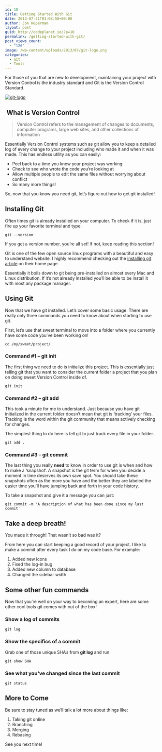 ```yaml
---
id: 10
title: Getting Started With Git
date: 2013-07-31T03:08:58+00:00
author: Jon Kuperman
layout: post
guid: http://codeplanet.io/?p=10
permalink: /getting-started-with-git/
post_views_count:
  - "126"
image: /wp-content/uploads/2013/07/git-logo.png
categories:
  - Git
  - Tools
---
```

For those of you that are new to development, maintaining your project with Version Control is the industry standard and Git is the Version Control Standard.

[<img class="alignnone size-full wp-image-19" alt="git-logo" src="https://codeplanet.io/wp-content/uploads/2013/07/git-logo.png" />](https://codeplanet.io/wp-content/uploads/2013/07/git-logo.png)

##  What is Version Control

> Version Control refers to the management of changes to documents, computer programs, large web sites, and other collections of information

Essentially Version Control systems such as git allow you to keep a detailed log of every change to your project including who made it and when it was made. This has endless utility as you can easily:

  * Peel back to a time you knew your project was working
  * Check to see who wrote the code you&#8217;re looking at
  * Allow multiple people to edit the same files without worrying about conflict
  * So many more things!

So, now that you know you need git, let&#8217;s figure out how to get git installed!

## Installing Git

Often times git is already installed on your computer. To check if it is, just fire up your favorite terminal and type:

    git --version

If you get a version number, you&#8217;re all set! If not, keep reading this section!

Git is one of the few open source linux programs with a beautiful and easy to understand website. I highly recommend checking out the [installing git article](http://git-scm.com/book/en/Getting-Started-Installing-Git) on their home page.

Essentially it boils down to git being pre-installed on almost every Mac and Linux distribution. If it&#8217;s not already installed you&#8217;ll be able to be install it with most any package manager.

## Using Git

Now that we have git installed. Let&#8217;s cover some basic usage. There are really only three commands you need to know about when starting to use git.

First, let&#8217;s use that sweet terminal to move into a folder where you currently have some code you&#8217;ve been working on!

    cd /my/sweet/project/

### Command #1 &#8211; git init

The first thing we need to do is initialize this project. This is essentially just telling git that you want to consider the current folder a project that you plan on doing sweet Version Control inside of.

    git init

### Command #2 &#8211; git add

This took a minute for me to understand. Just because you have git initialized in the current folder doesn&#8217;t mean that git is &#8216;tracking&#8217; your files. Tracking is the word within the git community that means actively checking for changes.

The simplest thing to do here is tell git to just track every file in your folder.

    git add .

### Command #3 &#8211; git commit

The last thing you really **need** to know in order to use git is when and how to make a &#8216;snapshot&#8217;. A snapshot is the git term for when you decide a moment in time deserves its own save spot. You should take these snapshots often as the more you have and the better they are labeled the easier time you&#8217;ll have jumping back and forth in your code history.

To take a snapshot and give it a message you can just:

    git commit -m 'A description of what has been done since my last commit'

## Take a deep breath!

You made it through! That wasn&#8217;t so bad was it?

From here you can start keeping a good record of your project. I like to make a commit after every task I do on my code base. For example:

  1. <span style="line-height: 13px;">Added new icons</span>
  2. Fixed the log-in bug
  3. Added new column to database
  4. Changed the sidebar width

## Some other fun commands

Now that you&#8217;re well on your way to becoming an expert, here are some other cool tools git comes with out of the box!

### Show a log of commits

    git log

### Show the specifics of a commit

Grab one of those unique SHA&#8217;s from **git log** and run

    git show SHA

### See what you&#8217;ve changed since the last commit

    git status

## More to Come

Be sure to stay tuned as we&#8217;ll talk a lot more about things like:

  1. <span style="line-height: 13px;">Taking git online</span>
  2. Branching
  3. Merging
  4. Rebasing

See you next time!